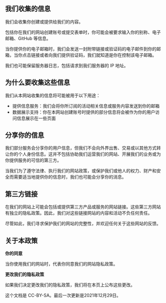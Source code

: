 ## 我们收集的信息

我们会收集你创建或提供给我们的内容。

包括你在我们的网站创建账号或提交表单时，你可能会被要求输入你的别称、电子邮箱、GitHub 等信息。

当你提供你的电子邮箱时，我们会发送一封附带链接或验证码的电子邮件到你的邮箱，当你点击链接或者向我们提供验证码，我们就知道是你在控制该电子邮箱。

我们也可能保留服务器日志，包括请求到我们服务器的 IP 地址。

## 为什么要收集这些信息

我们从本网站收集的信息将可能被用于以下用途：

- 提供信息服务：我们会将你所订阅的活动相关信息或服务内容发送到你的邮箱
- 数据展示支持：你在本网站创建账号时提供的部分信息将会被作为你的用户访问信息展示在一些页面

## 分享你的信息

我们部分服务会分享你的用户信息，但我们不会向外界出售、交易或以其他方式转让你的个人身份信息。这并不包括协助我们运营我们的网站、开展我们的业务或为你提供服务的可信的第三方。

当我们为了遵守法律、执行我们的网站政策，或保护我们或他人的权力、财产和安全而需要适当地提供你的信息时，我们也可能会分享你的消息。

## 第三方链接

在我们的网站上可能会包括或提供第三方产品或服务的网站链接。这些第三方网站有独立的隐私政策。因此，我们对这些链接网站的内容和活动不负任何责任。

尽管如此，我们寻求保护我们的网站的完整性，并欢迎任何关于这些网站的反馈。

## 关于本政策

**你的同意**

当你使用我们的网站时，代表你同意我们的网站隐私政策。

**更改我们的隐私政策**

如果我们决定更改我们的隐私政策，我们将在本页上公布这些更改。

这个文档是 CC-BY-SA。最后一次更新是2021年12月29日。